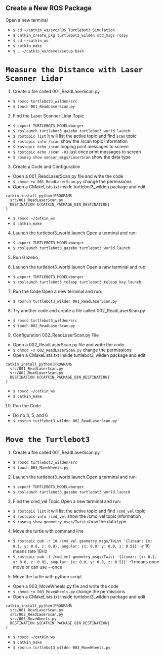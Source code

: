 ## Create a New ROS Package

Open a new terminal

- `$ cd ~/catkin_ws/src/ROS_Turtlebot3_Simulation`
- `$ catkin_create_pkg turtlebot3_wilden std_msgs rospy`
- `$ cd ~/catkin_ws`
- `$ catkin_make`
- `$ . ~/catkin_ws/devel/setup.bash`

# `Measure the Distance with Laser Scanner Lidar`

1. Create a file called 001_ReadLaserScan.py

- `$ roscd turtlebot3_wilden/src`
- `$ touch 001_ReadLaserScan.py`

2. Find the Laser Scanner Lidar Topic

- `$ export TURTLEBOT3_MODEL=burger`
- `$ roslaunch turtlebot3_gazebo turtlebot3_world.launch`
- `$ rostopic list` it will list the active topic and find `scan` topic
- `$ rostopic info /scan` show the /scan topic information
- `$ rostopic echo /scan` looping print messages to screen
- `$ rostopic echo /scan -n1` just once print messages to screen
- `$ rosmsg show sensor_msgs/LaserScan` show the data type

3. Create a Code and Configuration

- Open a 001_ReadLaserScan.py file and write the code
- `$ chmod +x 001_ReadLaserScan.py` change the permissions
- Open a CMakeLists.txt inside turtlebot3_wilden package and edit

```
catkin_install_python(PROGRAMS
  src/001_ReadLaserScan.py
  DESTINATION ${CATKIN_PACKAGE_BIN_DESTINATION}
)
```

- `$ roscd ~/catkin_ws`
- `$ catkin_make`

4. Launch the turtlebot3_world.launch
   Open a terminal and run:

- `$ export TURTLEBOT3_MODEL=burger`
- `$ roslaunch turtlebot3_gazebo turtlebot3_world.launch`

5. Run Gazebo

6. Launch the turtlebot3_world.launch
   Open a new terminal and run:

- `$ export TURTLEBOT3_MODEL=burger`
- `$ roslaunch turtlebot3_teleop turtlebot3_teleop_key.launch`

7. Run the Code
   Open a new terminal and run:

- `$ rosrun turtlebot3_wilden 001_ReadLaserScan.py`

8. Try another code and create a file called 002_ReadLaserScan.py

- `$ roscd turtlebot3_wilden/src`
- `$ touch 002_ReadLaserScan.py`

9. Configuration 002_ReadLaserScan.py File

- Open a 002_ReadLaserScan.py file and write the code
- `$ chmod +x 002_ReadLaserScan.py` change the permissions
- Open a CMakeLists.txt inside turtlebot3_wilden package and edit

```
catkin_install_python(PROGRAMS
  src/001_ReadLaserScan.py
  src/002_ReadLaserScan.py
  DESTINATION ${CATKIN_PACKAGE_BIN_DESTINATION}
)
```

- `$ roscd ~/catkin_ws`
- `$ catkin_make`

10. Run the Code

- Do no 4, 5, and 6
- `$ rosrun turtlebot3_wilden 002_ReadLaserScan.py`

# `Move the Turtlebot3`

1. Create a file called 001_ReadLaserScan.py

- `$ roscd turtlebot3_wilden/src`
- `$ touch 003_MoveWheels.py`

2. Launch the turtlebot3_world.launch
   Open a terminal and run:

- `$ export TURTLEBOT3_MODEL=burger`
- `$ roslaunch turtlebot3_gazebo turtlebot3_world.launch`

3. Find the cmd_vel Topic
   Open a new terminal and run:

- `$ rostopic list` it will list the active topic and find `/cmd_vel` topic
- `$ rostopic info /cmd_vel` show the /cmd_vel topic information
- `$ rosmsg show geometry_msgs/Twist` show the data type

4. Move the turtle with command line

- `$ rostopic pub -r 10 /cmd_vel geometry_msgs/Twist '{linear: {x: 0.1, y: 0.0, z: 0.0}, angular: {x: 0.0, y: 0.0, z: 0.5}}'` -r 10 means rate 10Hz
- `$ rostopic pub -1 /cmd_vel geometry_msgs/Twist '{linear: {x: 0.1, y: 0.0, z: 0.0}, angular: {x: 0.0, y: 0.0, z: 0.5}}'` -1 means once move or can use --once

5. Move the turtle with python script

- Open a 003_MoveWheels.py file and write the code
- `$ chmod +x 003_MoveWheels.py` change the permissions
- Open a CMakeLists.txt inside turtlebot3_wilden package and edit

```
catkin_install_python(PROGRAMS
  src/001_ReadLaserScan.py
  src/002_ReadLaserScan.py
  src/003_MoveWheels.py
  DESTINATION ${CATKIN_PACKAGE_BIN_DESTINATION}
)
```

- `$ roscd ~/catkin_ws`
- `$ catkin_make`
- `$ rosrun turtlebot3_wilden 003_MoveWheels.py`
